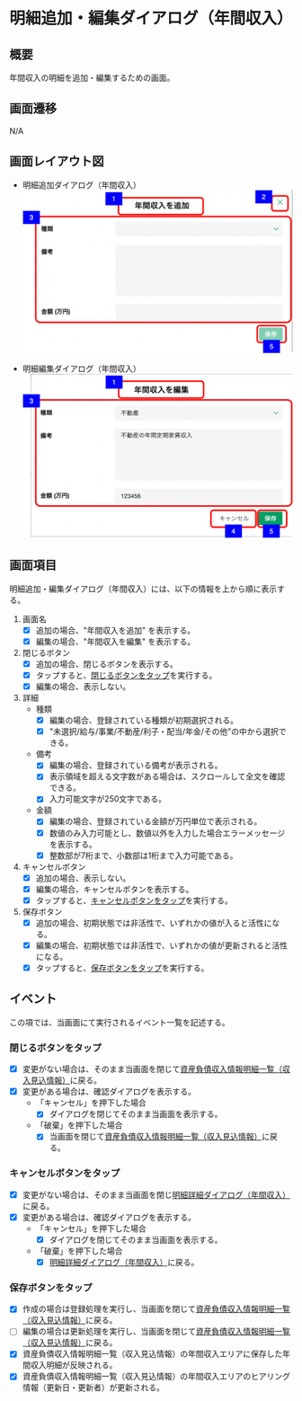 # 明細追加・編集ダイアログ（年間収入）

## 概要

年間収入の明細を追加・編集するための画面。

## 画面遷移

N/A

## 画面レイアウト図

- 明細追加ダイアログ（年間収入）
![明細追加ダイアログ（年間収入）](./images/明細追加ダイアログ（年間収入）.drawio.png)

- 明細編集ダイアログ（年間収入）
![明細編集ダイアログ（年間収入）](./images/明細編集ダイアログ（年間収入）.drawio.png)


## 画面項目
明細追加・編集ダイアログ（年間収入）には、以下の情報を上から順に表示する。

1. 画面名
    - [X] 追加の場合、"年間収入を追加" を表示する。
    - [X] 編集の場合、"年間収入を編集" を表示する。

2. 閉じるボタン
    - [X] 追加の場合、閉じるボタンを表示する。
    - [X] タップすると、[閉じるボタンをタップ](#閉じるボタンをタップ)を実行する。
    - [X] 編集の場合、表示しない。

3. 詳細
    - 種類
      - [X] 編集の場合、登録されている種類が初期選択される。
      - [X] "未選択/給与/事業/不動産/利子・配当/年金/その他"の中から選択できる。
    - 備考
      - [X] 編集の場合、登録されている備考が表示される。
      - [X] 表示領域を超える文字数がある場合は、スクロールして全文を確認できる。
      - [X] 入力可能文字が250文字である。
    - 金額
      - [X] 編集の場合、登録されている金額が万円単位で表示される。
      - [X] 数値のみ入力可能とし、数値以外を入力した場合エラーメッセージを表示する。
      - [X] 整数部が7桁まで、小数部は1桁まで入力可能である。

4. キャンセルボタン
    - [X] 追加の場合、表示しない。
    - [X] 編集の場合、キャンセルボタンを表示する。
    - [X] タップすると、[キャンセルボタンをタップ](#キャンセルボタンをタップ)を実行する。

5. 保存ボタン
    - [X] 追加の場合、初期状態では非活性で、いずれかの値が入ると活性になる。
    - [X] 編集の場合、初期状態では非活性で、いずれかの値が更新されると活性になる。
    - [X] タップすると、[保存ボタンをタップ](#保存ボタンをタップ)を実行する。

## イベント
この項では、当画面にて実行されるイベント一覧を記述する。

### 閉じるボタンをタップ
- [X] 変更がない場合は、そのまま当画面を閉じて[資産負債収入情報明細一覧（収入見込情報）](./資産負債収入情報明細一覧（収入見込情報）.md)に戻る。
- [X] 変更がある場合は、確認ダイアログを表示する。
  - 「キャンセル」を押下した場合
    - [X] ダイアログを閉じてそのまま当画面を表示する。
  - 「破棄」を押下した場合
    - [X] 当画面を閉じて[資産負債収入情報明細一覧（収入見込情報）](./資産負債収入情報明細一覧（収入見込情報）.md)に戻る。

### キャンセルボタンをタップ
- [X] 変更がない場合は、そのまま当画面を閉じ[明細詳細ダイアログ（年間収入）](./明細詳細ダイアログ（年間収入）.md)に戻る。
- [X] 変更がある場合は、確認ダイアログを表示する。
  - 「キャンセル」を押下した場合
    - [X] ダイアログを閉じてそのまま当画面を表示する。
  - 「破棄」を押下した場合
    - [X] [明細詳細ダイアログ（年間収入）](./明細詳細ダイアログ（年間収入）.md)に戻る。

### 保存ボタンをタップ
- [X] 作成の場合は登録処理を実行し、当画面を閉じて[資産負債収入情報明細一覧（収入見込情報）](./資産負債収入情報明細一覧（収入見込情報）.md)に戻る。
- [ ] 編集の場合は更新処理を実行し、当画面を閉じて[資産負債収入情報明細一覧（収入見込情報）](./資産負債収入情報明細一覧（収入見込情報）.md)に戻る。
- [X] 資産負債収入情報明細一覧（収入見込情報）の年間収入エリアに保存した年間収入明細が反映される。
- [X] 資産負債収入情報明細一覧（収入見込情報）の年間収入エリアのヒアリング情報（更新日・更新者）が更新される。
